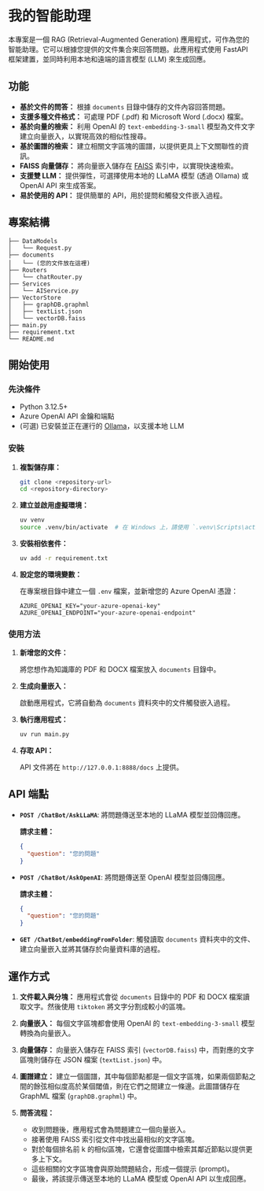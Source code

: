 # 我的智能助理

本專案是一個 RAG (Retrieval-Augmented Generation) 應用程式，可作為您的智能助理。它可以根據您提供的文件集合來回答問題。此應用程式使用 FastAPI 框架建置，並同時利用本地和遠端的語言模型 (LLM) 來生成回應。

## 功能

- **基於文件的問答：** 根據 `documents` 目錄中儲存的文件內容回答問題。
- **支援多種文件格式：** 可處理 PDF (.pdf) 和 Microsoft Word (.docx) 檔案。
- **基於向量的檢索：** 利用 OpenAI 的 `text-embedding-3-small` 模型為文件文字建立向量嵌入，以實現高效的相似性搜尋。
- **基於圖譜的檢索：** 建立相關文字區塊的圖譜，以提供更具上下文關聯性的資訊。
- **FAISS 向量儲存：** 將向量嵌入儲存在 [FAISS](https://github.com/facebookresearch/faiss) 索引中，以實現快速檢索。
- **支援雙 LLM：** 提供彈性，可選擇使用本地的 LLaMA 模型 (透過 Ollama) 或 OpenAI API 來生成答案。
- **易於使用的 API：** 提供簡單的 API，用於提問和觸發文件嵌入過程。

## 專案結構

```
├── DataModels
│   └── Request.py
├── documents
│   └── (您的文件放在這裡)
├── Routers
│   └── chatRouter.py
├── Services
│   └── AIService.py
├── VectorStore
│   ├── graphDB.graphml
│   ├── textList.json
│   └── vectorDB.faiss
├── main.py
├── requirement.txt
└── README.md
```

## 開始使用

### 先決條件

- Python 3.12.5+
- Azure OpenAI API 金鑰和端點
- (可選) 已安裝並正在運行的 [Ollama](https://ollama.ai/)，以支援本地 LLM

### 安裝

1. **複製儲存庫：**

   ```bash
   git clone <repository-url>
   cd <repository-directory>
   ```

2. **建立並啟用虛擬環境：**

   ```bash
   uv venv
   source .venv/bin/activate  # 在 Windows 上，請使用 `.venv\Scripts\activate`
   ```

3. **安裝相依套件：**

   ```bash
   uv add -r requirement.txt
   ```

4. **設定您的環境變數：**

   在專案根目錄中建立一個 `.env` 檔案，並新增您的 Azure OpenAI 憑證：

   ```
   AZURE_OPENAI_KEY="your-azure-openai-key"
   AZURE_OPENAI_ENDPOINT="your-azure-openai-endpoint"
   ```

### 使用方法

1. **新增您的文件：**

   將您想作為知識庫的 PDF 和 DOCX 檔案放入 `documents` 目錄中。

2. **生成向量嵌入：**

   啟動應用程式，它將自動為 `documents` 資料夾中的文件觸發嵌入過程。

3. **執行應用程式：**

   ```bash
   uv run main.py
   ```

4. **存取 API：**

   API 文件將在 `http://127.0.0.1:8888/docs` 上提供。

## API 端點

- **`POST /ChatBot/AskLLaMA`**: 將問題傳送至本地的 LLaMA 模型並回傳回應。

  **請求主體：**

  ```json
  {
    "question": "您的問題"
  }
  ```

- **`POST /ChatBot/AskOpenAI`**: 將問題傳送至 OpenAI 模型並回傳回應。

  **請求主體：**

  ```json
  {
    "question": "您的問題"
  }
  ```

- **`GET /ChatBot/embeddingFromFolder`**: 觸發讀取 `documents` 資料夾中的文件、建立向量嵌入並將其儲存於向量資料庫的過程。

## 運作方式

1. **文件載入與分塊：** 應用程式會從 `documents` 目錄中的 PDF 和 DOCX 檔案讀取文字。然後使用 `tiktoken` 將文字分割成較小的區塊。

2. **向量嵌入：** 每個文字區塊都會使用 OpenAI 的 `text-embedding-3-small` 模型轉換為向量嵌入。

3. **向量儲存：** 向量嵌入儲存在 FAISS 索引 (`vectorDB.faiss`) 中，而對應的文字區塊則儲存在 JSON 檔案 (`textList.json`) 中。

4. **圖譜建立：** 建立一個圖譜，其中每個節點都是一個文字區塊，如果兩個節點之間的餘弦相似度高於某個閾值，則在它們之間建立一條邊。此圖譜儲存在 GraphML 檔案 (`graphDB.graphml`) 中。

5. **問答流程：**
   - 收到問題後，應用程式會為問題建立一個向量嵌入。
   - 接著使用 FAISS 索引從文件中找出最相似的文字區塊。
   - 對於每個排名前 k 的相似區塊，它還會從圖譜中檢索其鄰近節點以提供更多上下文。
   - 這些相關的文字區塊會與原始問題結合，形成一個提示 (prompt)。
   - 最後，將該提示傳送至本地的 LLaMA 模型或 OpenAI API 以生成回應。
